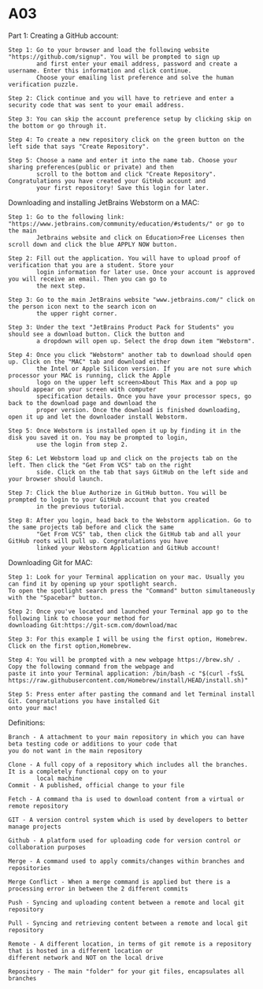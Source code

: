 # A03
Part 1:
  Creating a GitHub account:
    
    Step 1: Go to your browser and load the following website "https://github.com/signup". You will be prompted to sign up 
            and first enter your email address, password and create a username. Enter this information and click continue. 
            Choose your emailing list preference and solve the human verification puzzle.
    
    Step 2: Click continue and you will have to retrieve and enter a security code that was sent to your email address.
    
    Step 3: You can skip the account preference setup by clicking skip on the bottom or go through it.
    
    Step 4: To create a new repository click on the green button on the left side that says "Create Repository".
    
    Step 5: Choose a name and enter it into the name tab. Choose your sharing preferences(public or private) and then 
            scroll to the bottom and click "Create Repository". Congratulations you have created your GitHub account and 
            your first repository! Save this login for later.
    

  Downloading and installing JetBrains Webstorm on a MAC:
  
    Step 1: Go to the following link: "https://www.jetbrains.com/community/education/#students/" or go to the main 
            Jetbrains website and click on Education>Free Licenses then scroll down and click the blue APPLY NOW button. 
          
    Step 2: Fill out the application. You will have to upload proof of verification that you are a student. Store your 
            login information for later use. Once your account is approved you will receive an email. Then you can go to 
            the next step. 
 
    Step 3: Go to the main JetBrains website "www.jetbrains.com/" click on the person icon next to the search icon on 
            the upper right corner.
  
    Step 3: Under the text "JetBrains Product Pack for Students" you should see a download button. Click the button and 
            a dropdown will open up. Select the drop down item "Webstorm". 
  
    Step 4: Once you click "Webstorm" another tab to download should open up. Click on the "MAC" tab and download either
            the Intel or Apple Silicon version. If you are not sure which processor your MAC is running, click the Apple 
            logo on the upper left screen>About This Max and a pop up should appear on your screen with computer 
            specification details. Once you have your processor specs, go back to the download page and download the 
            proper version. Once the download is finished downloading, open it up and let the downloader install Webstorm.
  
    Step 5: Once Webstorm is installed open it up by finding it in the disk you saved it on. You may be prompted to login, 
            use the login from step 2. 
    
    Step 6: Let Webstorm load up and click on the projects tab on the left. Then click the "Get From VCS" tab on the right 
            side. Click on the tab that says GitHub on the left side and your browser should launch.
    
    Step 7: Click the blue Authorize in GitHub button. You will be prompted to login to your GitHub account that you created 
            in the previous tutorial.
    
    Step 8: After you login, head back to the Webstorm application. Go to the same projects tab before and click the same 
            "Get From VCS" tab, then click the GitHub tab and all your GitHub roots will pull up. Congratulations you have 
            linked your Webstorm Application and GitHub account!
    
Downloading Git for MAC:

    Step 1: Look for your Terminal application on your mac. Usually you can find it by opening up your spotlight search. 
    To open the spotlight search press the "Command" button simultaneously with the "Spacebar" button.
    
    Step 2: Once you've located and launched your Terminal app go to the following link to choose your method for 
    downloading Git:https://git-scm.com/download/mac
    
    Step 3: For this example I will be using the first option, Homebrew. Click on the first option,Homebrew.
    
    Step 4: You will be prompted with a new webpage https://brew.sh/ . Copy the following command from the webpage and 
    paste it into your Terminal application: /bin/bash -c "$(curl -fsSL https://raw.githubusercontent.com/Homebrew/install/HEAD/install.sh)"
    
    Step 5: Press enter after pasting the command and let Terminal install Git. Congratulations you have installed Git 
    onto your mac!
    
    
    
Definitions:

    Branch - A attachment to your main repository in which you can have beta testing code or additions to your code that 
    you do not want in the main repository
    
    Clone - A full copy of a repository which includes all the branches. It is a completely functional copy on to your 
            local machine
    Commit - A published, official change to your file
    
    Fetch - A command tha is used to download content from a virtual or remote repository
    
    GIT - A version control system which is used by developers to better manage projects
    
    Github - A platform used for uploading code for version control or collaboration purposes
    
    Merge - A command used to apply commits/changes within branches and repositories
    
    Merge Conflict - When a merge command is applied but there is a processing error in between the 2 different commits
    
    Push - Syncing and uploading content between a remote and local git repository
    
    Pull - Syncing and retrieving content between a remote and local git repository
    
    Remote - A different location, in terms of git remote is a repository that is hosted in a different location or 
    different network and NOT on the local drive
    
    Repository - The main "folder" for your git files, encapsulates all branches 
